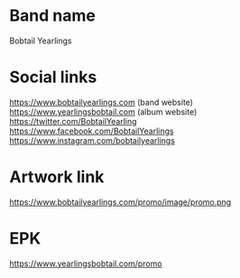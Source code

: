 # Band name
Bobtail Yearlings

# Social links
https://www.bobtailyearlings.com (band website)
https://www.yearlingsbobtail.com (album website)
https://twitter.com/BobtailYearling
https://www.facebook.com/BobtailYearlings
https://www.instagram.com/bobtailyearlings

# Artwork link
https://www.bobtailyearlings.com/promo/image/promo.png

# EPK
https://www.yearlingsbobtail.com/promo
